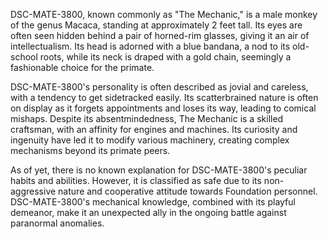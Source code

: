 DSC-MATE-3800, known commonly as "The Mechanic," is a male monkey of the genus Macaca, standing at approximately 2 feet tall. Its eyes are often seen hidden behind a pair of horned-rim glasses, giving it an air of intellectualism. Its head is adorned with a blue bandana, a nod to its old-school roots, while its neck is draped with a gold chain, seemingly a fashionable choice for the primate.

DSC-MATE-3800's personality is often described as jovial and careless, with a tendency to get sidetracked easily. Its scatterbrained nature is often on display as it forgets appointments and loses its way, leading to comical mishaps. Despite its absentmindedness, The Mechanic is a skilled craftsman, with an affinity for engines and machines. Its curiosity and ingenuity have led it to modify various machinery, creating complex mechanisms beyond its primate peers.

As of yet, there is no known explanation for DSC-MATE-3800's peculiar habits and abilities. However, it is classified as safe due to its non-aggressive nature and cooperative attitude towards Foundation personnel. DSC-MATE-3800's mechanical knowledge, combined with its playful demeanor, make it an unexpected ally in the ongoing battle against paranormal anomalies.